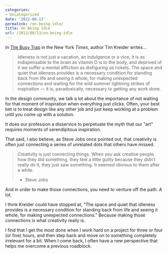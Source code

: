 ```yaml
---
categories:
- Uncategorized
date: '2012-08-13'
permalink: /on-being-idle/
title: On Being Idle
url: /2012/08/13/on-being-idle
---
```


In <a href="http://opinionator.blogs.nytimes.com/2012/06/30/the-busy-trap/">The Busy Trap</a> in the New York <em>Times</em>, author Tim Kreider writes...

<blockquote>Idleness is not just a vacation, an indulgence or a vice; it is as indispensable to the brain as vitamin D is to the body, and deprived of it we suffer a mental affliction as disfiguring as rickets. The space and quiet that idleness provides is a necessary condition for standing back from life and seeing it whole, for making unexpected connections and waiting for the wild summer lightning strikes of inspiration — it is, paradoxically, necessary to getting any work done.</blockquote>

In the design community, we talk a lot about the importance of not waiting for that moment of inspiration when everything just clicks. Often, your best bet is to treat design like any other job and just keep working at a problem until you come up with a solution.

It does our profession a disservice to perpetuate the myth that our "art" requires moments of serendipitous inspiration.
<!--more-->
That said, I also believe, as Steve Jobs once pointed out, that creativity is often just connecting a series of unrelated dots that others have missed.

<blockquote>Creativity is just connecting things. When you ask creative people how they did something, they feel a little guilty because they didn’t really do it, they just saw something. It seemed obvious to them after a while.

- Steve Jobs</blockquote>

And in order to make those connections, you need to venture off the path. A lot.

I think Kreider could have stopped at, "The space and quiet that idleness provides is a necessary condition for standing back from life and seeing it whole, for making unexpected connections." Because making those connections is what creativity really is.

I find that I get the most done when I work hard on a project for three or four (or five) hours, and then step back and move on to something completely irrelevant for a bit. When I come back, I often have a new perspective that helps me overcome a previous roadblock.